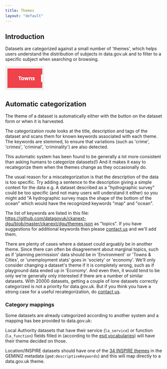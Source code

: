 ```yaml
---
title: Themes
layout: "default"
---
```


## Introduction

Datasets are categorized against a small number of 'themes', which helps users understand the distribution of subjects in data.gov.uk and to filter to a specific subject when searching or browsing.

![theme](images/theme.png)

## Automatic categorization

The theme of a dataset is automatically either with the button on the dataset form or when it is harvested.

The categorization route looks at the title, description and tags of the dataset and scans them for known keywords associated with each theme. The keywords are stemmed, to ensure that variations (such as 'crime', 'crimes', 'criminal', 'criminality') are also detected.

This automatic system has been found to be generally a lot more consistent than asking humans to categorize datasets(!) And it makes it easy to recategorize them when the themes change as they occasionally do.

The usual reason for a miscategorization is that the description of the data is too specific. Try adding a sentence to the description giving a simple context for the data e.g. A dataset described as a "hydrographic survey" could be too specific (and not many users will understand it either) so you might add "A hydrographic survey maps the shape of the bottom of the ocean" which would have the recognized keywords "map" and "ocean".

The list of keywords are listed in this file: https://github.com/datagovuk/ckanext-dgu/blob/master/ckanext/dgu/themes.json as "topics". If you have suggestions for additional keywords then please [contact us](http://data.gov.uk/contact) and we'll add them.

There are plenty of cases where a dataset could arguably be in another theme. Since there can often be disagreement about marginal topics, such as if 'planning permission' data should be in 'Environment' or 'Towns & Cities', or 'unemployment stats' goes in 'society' or 'economy'. We'll only consider changing a dataset's theme if it is completely wrong, such as if playground data ended up in 'Economy'. And even then, it would tend to be only we're generally only interested if there are a number of similar datasets. With 20000 datasets, getting a couple of lone datasets correctly categorized is not a priority for data.gov.uk. But if you think you have a strong case for a useful recategorization, do [contact us](http://data.gov.uk/contact).

### Category mappings

Some datasets are already categorized according to another system and a mapping has bee provided to data.gov.uk:

Local Authority datasets that have their service (`la_service`) or function (`la_function`) fields filled in (according to the [esd vocabularies](http://standards.esd.org.uk/?)) will have their theme decided on those.

Location/INSPIRE datasets should have one of the [34 INSPIRE themes](http://inspire.ec.europa.eu/index.cfm/pageid/2/list/7) in the GEMINI2 metadata (`gmd:descriptiveKeywords`) and this will map directly to a data.gov.uk theme.
